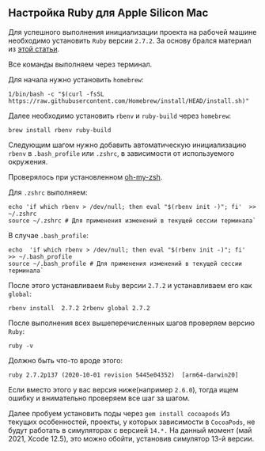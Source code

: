 ## Настройка Ruby для Apple Silicon Mac

Для успешного выполнения инициализации проекта на рабочей машине необходимо установить `Ruby` версии `2.7.2`. За основу брался материал из [этой статьи](https://kemalmutlu.medium.com/installing-ruby-on-rails-macbook-pro-m1-4272da855fb3 "https://kemalmutlu.medium.com/installing-ruby-on-rails-macbook-pro-m1-4272da855fb3").

Все команды выполняем через терминал.

Для начала нужно установить `homebrew`:

`1/bin/bash -c "$(curl -fsSL https://raw.githubusercontent.com/Homebrew/install/HEAD/install.sh)"`

Далее необходимо установить `rbenv` и `ruby-build` через `homebrew`:

`brew install rbenv ruby-build`

Следующим шагом нужно добавить автоматическую инициализацию `rbenv` в `.bash_profile` или `.zshrc`, в зависимости от используемого окружения.

Проверялось при установленном [oh-my-zsh](https://ohmyz.sh/ "https://ohmyz.sh/").

Для `.zshrc` выполняем:
```
echo 'if which rbenv > /dev/null; then eval "$(rbenv init -)"; fi'  >> ~/.zshrc 
source ~/.zshrc # Для применения изменений в текущей сессии терминала`
```

В случае `.bash_profile`:
```
echo  'if which rbenv > /dev/null; then eval "$(rbenv init -)"; fi'  >> ~/.bash_profile 
source ~/.bash_profile # Для применения изменений в текущей сессии терминала`
```
После этого устанавливаем `Ruby` версии `2.7.2` и устанавливаем его как `global`:

`rbenv install  2.7.2 2rbenv global 2.7.2`

После выполнения всех вышеперечисленных шагов проверяем версию `Ruby`:

`ruby -v`

Должно быть что-то вроде этого:

`ruby 2.7.2p137 (2020-10-01 revision 5445e04352)  [arm64-darwin20]`

Если вместо этого у вас версия ниже(например `2.6.0`), тогда ищем ошибку и внимательно проверяем все шаг за шагом.

Далее пробуем установить поды через `gem install cocoapods`
Из текущих особенностей, проекты, у которых зависимости в `CocoaPods`, не будут работать в симуляторах с версией `14.*.` На данный момент (май 2021, Xcode 12.5), это можно обойти, установив симулятор 13-й версии.
